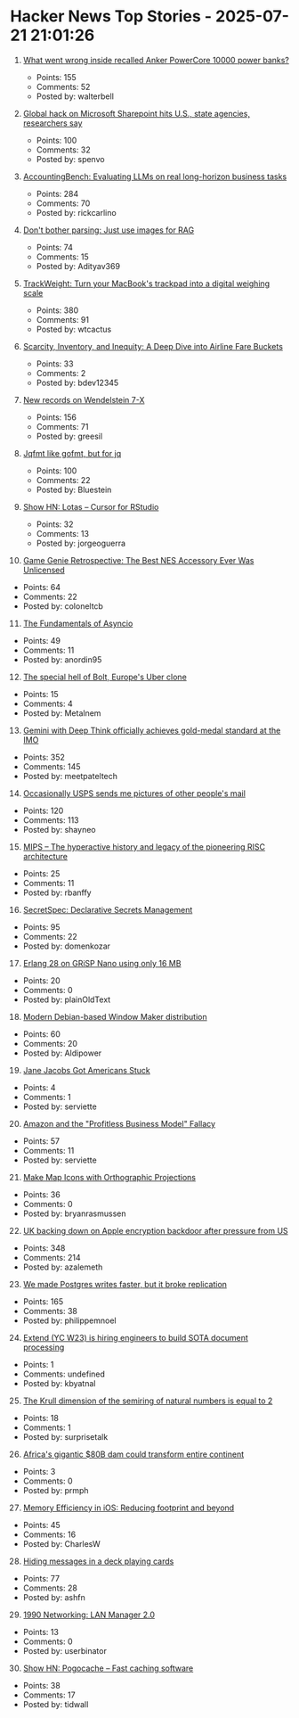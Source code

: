 # Hacker News Top Stories - 2025-07-21 21:01:26

1. [What went wrong inside recalled Anker PowerCore 10000 power banks?](https://www.lumafield.com/article/what-went-wrong-inside-these-recalled-power-banks)
   - Points: 155
   - Comments: 52
   - Posted by: walterbell

2. [Global hack on Microsoft Sharepoint hits U.S., state agencies, researchers say](https://www.washingtonpost.com/technology/2025/07/20/microsoft-sharepoint-hack/)
   - Points: 100
   - Comments: 32
   - Posted by: spenvo

3. [AccountingBench: Evaluating LLMs on real long-horizon business tasks](https://accounting.penrose.com/)
   - Points: 284
   - Comments: 70
   - Posted by: rickcarlino

4. [Don't bother parsing: Just use images for RAG](https://www.morphik.ai/blog/stop-parsing-docs)
   - Points: 74
   - Comments: 15
   - Posted by: Adityav369

5. [TrackWeight: Turn your MacBook's trackpad into a digital weighing scale](https://github.com/KrishKrosh/TrackWeight)
   - Points: 380
   - Comments: 91
   - Posted by: wtcactus

6. [Scarcity, Inventory, and Inequity: A Deep Dive into Airline Fare Buckets](https://blog.getjetback.com/scarcity-inventory-and-inequity-a-deep-dive-into-airline-fare-buckets/)
   - Points: 33
   - Comments: 2
   - Posted by: bdev12345

7. [New records on Wendelstein 7-X](https://www.iter.org/node/20687/new-records-wendelstein-7-x)
   - Points: 156
   - Comments: 71
   - Posted by: greesil

8. [Jqfmt like gofmt, but for jq](https://github.com/noperator/jqfmt)
   - Points: 100
   - Comments: 22
   - Posted by: Bluestein

9. [Show HN: Lotas – Cursor for RStudio](https://www.lotas.ai/)
   - Points: 32
   - Comments: 13
   - Posted by: jorgeoguerra

10. [Game Genie Retrospective: The Best NES Accessory Ever Was Unlicensed](https://tedium.co/2025/07/21/the-game-genie-generation/)
   - Points: 64
   - Comments: 22
   - Posted by: coloneltcb

11. [The Fundamentals of Asyncio](https://github.com/anordin95/a-conceptual-overview-of-asyncio/blob/main/readme.md)
   - Points: 49
   - Comments: 11
   - Posted by: anordin95

12. [The special hell of Bolt, Europe's Uber clone](https://brandur.org/fragments/special-hell-of-bolt-app)
   - Points: 15
   - Comments: 4
   - Posted by: Metalnem

13. [Gemini with Deep Think officially achieves gold-medal standard at the IMO](https://deepmind.google/discover/blog/advanced-version-of-gemini-with-deep-think-officially-achieves-gold-medal-standard-at-the-international-mathematical-olympiad/)
   - Points: 352
   - Comments: 145
   - Posted by: meetpateltech

14. [Occasionally USPS sends me pictures of other people's mail](https://the418.substack.com/p/a-bug-in-the-mail)
   - Points: 120
   - Comments: 113
   - Posted by: shayneo

15. [MIPS – The hyperactive history and legacy of the pioneering RISC architecture](https://thechipletter.substack.com/p/mips)
   - Points: 25
   - Comments: 11
   - Posted by: rbanffy

16. [SecretSpec: Declarative Secrets Management](https://devenv.sh/blog/2025/07/21/announcing-secretspec-declarative-secrets-management/)
   - Points: 95
   - Comments: 22
   - Posted by: domenkozar

17. [Erlang 28 on GRiSP Nano using only 16 MB](https://www.grisp.org/blog/posts/2025-06-11-grisp-nano-codebeam-sto)
   - Points: 20
   - Comments: 0
   - Posted by: plainOldText

18. [Modern Debian-based Window Maker distribution](https://wmlive.sourceforge.net/)
   - Points: 60
   - Comments: 20
   - Posted by: Aldipower

19. [Jane Jacobs Got Americans Stuck](https://www.riskgaming.com/p/how-jane-jacobs-got-americans-stuck)
   - Points: 4
   - Comments: 1
   - Posted by: serviette

20. [Amazon and the "Profitless Business Model" Fallacy](https://www.eugenewei.com/blog/2013/10/25/amazon-and-the-profitless-business-model-narrative)
   - Points: 57
   - Comments: 11
   - Posted by: serviette

21. [Make Map Icons with Orthographic Projections](https://www.esri.com/arcgis-blog/products/arcgis-living-atlas/mapping/custom-orthographic-icons)
   - Points: 36
   - Comments: 0
   - Posted by: bryanrasmussen

22. [UK backing down on Apple encryption backdoor after pressure from US](https://arstechnica.com/tech-policy/2025/07/uk-backing-down-on-apple-encryption-backdoor-after-pressure-from-us/)
   - Points: 348
   - Comments: 214
   - Posted by: azalemeth

23. [We made Postgres writes faster, but it broke replication](https://www.paradedb.com/blog/lsm_trees_in_postgres)
   - Points: 165
   - Comments: 38
   - Posted by: philippemnoel

24. [Extend (YC W23) is hiring engineers to build SOTA document processing](https://jobs.ashbyhq.com/extend)
   - Points: 1
   - Comments: undefined
   - Posted by: kbyatnal

25. [The Krull dimension of the semiring of natural numbers is equal to 2](https://freedommathdance.blogspot.com/2025/07/the-krull-dimension-of-natural-numbers.html)
   - Points: 18
   - Comments: 1
   - Posted by: surprisetalk

26. [Africa's gigantic $80B dam could transform entire continent](https://en.clickpetroleoegas.com.br/maior-que-a-barragem-tres-gargantas-da-china-o-gigantesco-megaprojeto-africano-de-us-80-bilhoes-que-pode-revolucionar-a-energia-e-transformar-um-continente-inteiro/)
   - Points: 3
   - Comments: 0
   - Posted by: prmph

27. [Memory Efficiency in iOS: Reducing footprint and beyond](https://antongubarenko.substack.com/p/memory-efficiency-in-ios-reducing)
   - Points: 45
   - Comments: 16
   - Posted by: CharlesW

28. [Hiding messages in a deck playing cards](https://asherfalcon.com/blog/posts/3)
   - Points: 77
   - Comments: 28
   - Posted by: ashfn

29. [1990 Networking: LAN Manager 2.0](https://www.os2museum.com/wp/1990-networking-lan-manager-2-0/)
   - Points: 13
   - Comments: 0
   - Posted by: userbinator

30. [Show HN: Pogocache – Fast caching software](https://github.com/tidwall/pogocache)
   - Points: 38
   - Comments: 17
   - Posted by: tidwall

